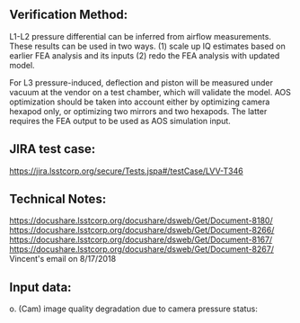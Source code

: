 Verification Method:
---

L1-L2 pressure differential can be inferred from airflow
measurements. These results can be used in two ways. (1) scale up IQ
estimates based on earlier FEA analysis and its inputs (2) redo the
FEA analysis with updated model.

For L3 pressure-induced, deflection
and piston will be measured under vacuum at the vendor on a test
chamber, which will validate the model. AOS optimization should be
taken into account either by optimizing camera hexapod only, or
optimizing two mirrors and two hexapods. The latter requires the FEA
output to be used as AOS simulation input.

JIRA test case:
---
https://jira.lsstcorp.org/secure/Tests.jspa#/testCase/LVV-T346

Technical Notes:
---
https://docushare.lsstcorp.org/docushare/dsweb/Get/Document-8180/
https://docushare.lsstcorp.org/docushare/dsweb/Get/Document-8266/
https://docushare.lsstcorp.org/docushare/dsweb/Get/Document-8167/
https://docushare.lsstcorp.org/docushare/dsweb/Get/Document-8267/
Vincent's email on 8/17/2018

Input data:
---
o. (Cam) image quality degradation due to camera pressure
	status: 

